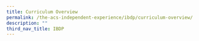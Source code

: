 ```yaml
---
title: Curriculum Overview
permalink: /the-acs-independent-experience/ibdp/curriculum-overview/
description: ""
third_nav_title: IBDP
---
```

